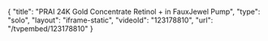 {
    "title": "PRAI 24K Gold Concentrate Retinol + in FauxJewel Pump",
    "type": "solo",
    "layout": "iframe-static",
    "videoId": "123178810",
    "url": "\/tvpembed\/123178810"
}